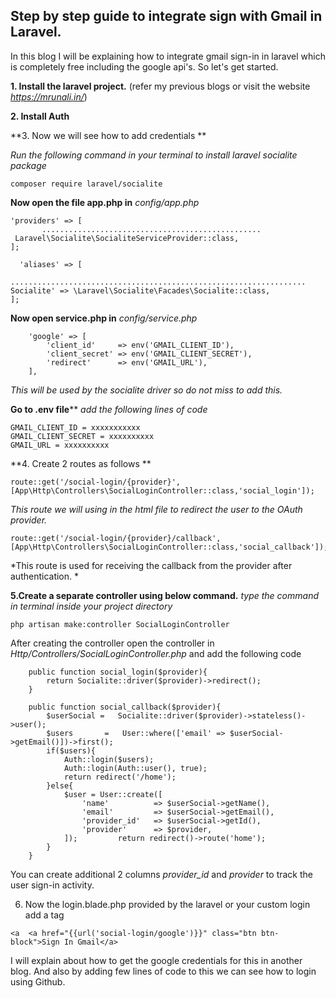## Step by step guide to integrate sign with Gmail in Laravel.

In this blog I will be explaining how to integrate gmail sign-in in laravel which is completely free including the google api's. So let's get started.


**1.  Install the laravel project.** (refer my previous blogs or visit the website *https://mrunali.in/*)

**2. Install Auth**

**3. Now we will see how to add credentials **

*Run the following command in your terminal to install laravel socialite package*
```
composer require laravel/socialite
```
**Now open the file app.php in** *config/app.php*
```
'providers' => [
       .................................................
 Laravel\Socialite\SocialiteServiceProvider::class,
];

  'aliases' => [
             ..................................................................
Socialite' => \Laravel\Socialite\Facades\Socialite::class,
];
```

**Now open service.php in** *config/service.php*
```
    'google' => [
        'client_id'     => env('GMAIL_CLIENT_ID'),
        'client_secret' => env('GMAIL_CLIENT_SECRET'),
        'redirect'      => env('GMAIL_URL'),
    ],
```
*This will be used by the socialite driver so do not miss to add this.*

**Go to .env file**** *add the following lines of code*
```
GMAIL_CLIENT_ID = xxxxxxxxxxx
GMAIL_CLIENT_SECRET = xxxxxxxxxx
GMAIL_URL = xxxxxxxxxx
```


**4. Create 2 routes as follows **
```
route::get('/social-login/{provider}',[App\Http\Controllers\SocialLoginController::class,'social_login']);
```
*This route we will using in the html file to redirect the user to the OAuth provider.*

```
route::get('/social-login/{provider}/callback',[App\Http\Controllers\SocialLoginController::class,'social_callback']);
```
*This route is used for receiving the callback from the provider after authentication. *


 **5.Create a separate controller using below command.**
*type the command in terminal inside your project directory*
```
php artisan make:controller SocialLoginController
```
After creating the controller open the controller in *Http/Controllers/SocialLoginController.php* and add the following code

```
    public function social_login($provider){
        return Socialite::driver($provider)->redirect();
    }

    public function social_callback($provider){
        $userSocial =   Socialite::driver($provider)->stateless()->user();
        $users       =   User::where(['email' => $userSocial->getEmail()])->first();
        if($users){
            Auth::login($users);
            Auth::login(Auth::user(), true);
            return redirect('/home');
        }else{
            $user = User::create([
                'name'          => $userSocial->getName(),
                'email'         => $userSocial->getEmail(),
                'provider_id'   => $userSocial->getId(),
                'provider'      => $provider,
            ]);         return redirect()->route('home');
        }
    }
```
You can create additional 2 columns *provider_id* and *provider* to track the user sign-in activity.

6. Now the login.blade.php provided by the laravel or your custom login add a tag
```
<a  <a href="{{url('social-login/google')}}" class="btn btn-block">Sign In Gmail</a>
```

I will explain about how to get the google credentials for this in another blog. And also by adding few lines of code to this we can see how to login using Github.